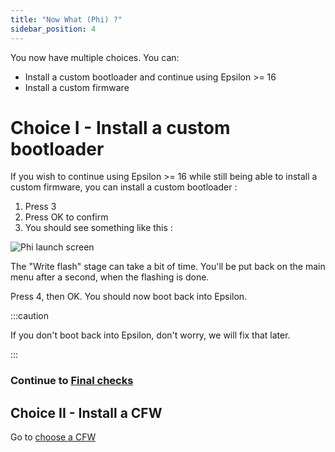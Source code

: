 ```yaml
---
title: "Now What (Phi) ?"
sidebar_position: 4
---
```


You now have multiple choices. You can:
- Install a custom bootloader and continue using Epsilon >= 16
- Install a custom firmware

# Choice I - Install a custom bootloader

If you wish to continue using Epsilon >= 16 while still being able to install a custom firmware, you can install a custom bootloader :
1. Press 3
2. Press OK to confirm
3. You should see something like this :

![Phi launch screen](/img/phi-write.png)

The "Write flash" stage can take a bit of time. You'll be put back on the main menu after a second, when the flashing is done.

Press 4, then OK. You should now boot back into Epsilon.

:::caution

If you don't boot back into Epsilon, don't worry, we will fix that later.

:::

### Continue to [Final checks](final-checks)

## Choice II - Install a CFW

Go to [choose a CFW](choose-a-cfw)
